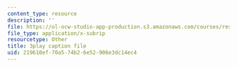 ```yaml
---
content_type: resource
description: ''
file: https://ol-ocw-studio-app-production.s3.amazonaws.com/courses/res-6-012-introduction-to-probability-spring-2018/219610ef70a574b26e52906e3dc14ec4_WXIU2tK4qtc.srt
file_type: application/x-subrip
resourcetype: Other
title: 3play caption file
uid: 219610ef-70a5-74b2-6e52-906e3dc14ec4
---
```


